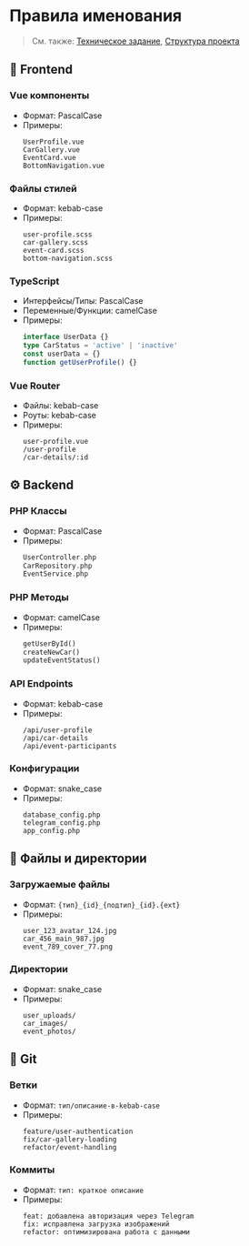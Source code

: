 # Правила именования

> См. также: [Техническое задание](TECHNICAL_SPECIFICATION.md), [Структура проекта](PROJECT_STRUCTURE.md)

## 🎨 Frontend

### Vue компоненты
- Формат: PascalCase
- Примеры:
  ```
  UserProfile.vue
  CarGallery.vue
  EventCard.vue
  BottomNavigation.vue
  ```

### Файлы стилей
- Формат: kebab-case
- Примеры:
  ```
  user-profile.scss
  car-gallery.scss
  event-card.scss
  bottom-navigation.scss
  ```

### TypeScript
- Интерфейсы/Типы: PascalCase
- Переменные/Функции: camelCase
- Примеры:
  ```typescript
  interface UserData {}
  type CarStatus = 'active' | 'inactive'
  const userData = {}
  function getUserProfile() {}
  ```

### Vue Router
- Файлы: kebab-case
- Роуты: kebab-case
- Примеры:
  ```
  user-profile.vue
  /user-profile
  /car-details/:id
  ```

## ⚙️ Backend

### PHP Классы
- Формат: PascalCase
- Примеры:
  ```php
  UserController.php
  CarRepository.php
  EventService.php
  ```

### PHP Методы
- Формат: camelCase
- Примеры:
  ```php
  getUserById()
  createNewCar()
  updateEventStatus()
  ```

### API Endpoints
- Формат: kebab-case
- Примеры:
  ```
  /api/user-profile
  /api/car-details
  /api/event-participants
  ```

### Конфигурации
- Формат: snake_case
- Примеры:
  ```
  database_config.php
  telegram_config.php
  app_config.php
  ```

## 📁 Файлы и директории

### Загружаемые файлы
- Формат: `{тип}_{id}_{подтип}_{id}.{ext}`
- Примеры:
  ```
  user_123_avatar_124.jpg
  car_456_main_987.jpg
  event_789_cover_77.png
  ```

### Директории
- Формат: snake_case
- Примеры:
  ```
  user_uploads/
  car_images/
  event_photos/
  ```

## 🔄 Git

### Ветки
- Формат: `тип/описание-в-kebab-case`
- Примеры:
  ```
  feature/user-authentication
  fix/car-gallery-loading
  refactor/event-handling
  ```

### Коммиты
- Формат: `тип: краткое описание`
- Примеры:
  ```
  feat: добавлена авторизация через Telegram
  fix: исправлена загрузка изображений
  refactor: оптимизирована работа с данными
  ``` 